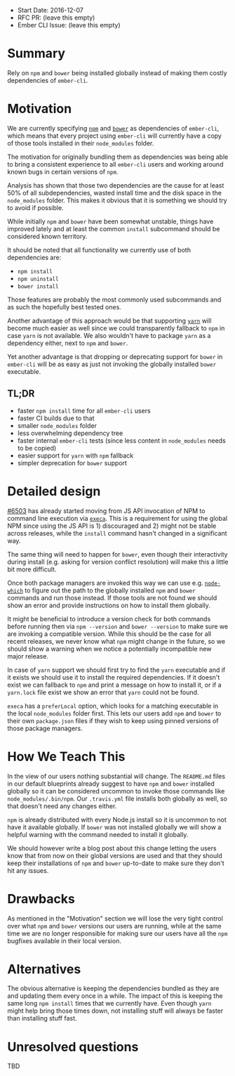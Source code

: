 - Start Date: 2016-12-07
- RFC PR: (leave this empty)
- Ember CLI Issue: (leave this empty)

# Summary

Rely on `npm` and `bower` being installed globally instead of making them
costly dependencies of `ember-cli`.


# Motivation

We are currently specifying [`npm`](https://github.com/ember-cli/ember-cli/blob/v2.10.0/package.json#L99)
and [`bower`](https://github.com/ember-cli/ember-cli/blob/v2.10.0/package.json#L40)
as dependencies of `ember-cli`, which means that every project using
`ember-cli` will currently have a copy of those tools installed in
their `node_modules` folder.

The motivation for originally bundling them as dependencies was being able
to bring a consistent experience to all `ember-cli` users and working around
known bugs in certain versions of `npm`.

Analysis has shown that those two dependencies are the cause for at least 50%
of all subdependencies, wasted install time and the disk space in the
`node_modules` folder. This makes it obvious that it is something we should
try to avoid if possible.

While initially `npm` and `bower` have been somewhat unstable, things have
improved lately and at least the common `install` subcommand should be
considered known territory.

It should be noted that all functionality we currently use of both
dependencies are:

- `npm install`
- `npm uninstall`
- `bower install`

Those features are probably the most commonly used subcommands and as such
the hopefully best tested ones.

Another advantage of this approach would be that supporting
[`yarn`](https://yarnpkg.com/) will become much easier as well since we
could transparently fallback to `npm` in case `yarn` is not available.
We also wouldn't have to package `yarn` as a dependency either, next to
`npm` and `bower`.

Yet another advantage is that dropping or deprecating support for `bower`
in `ember-cli` will be as easy as just not invoking the globally installed
`bower` executable.


## TL;DR

- faster `npm install` time for all `ember-cli` users
- faster CI builds due to that
- smaller `node_modules` folder
- less overwhelming dependency tree
- faster internal `ember-cli` tests
  (since less content in `node_modules` needs to be copied)
- easier support for `yarn` with `npm` fallback
- simpler deprecation for `bower` support


# Detailed design

[#6503](https://github.com/ember-cli/ember-cli/pull/6503) has already started
moving from JS API invocation of NPM to command line execution via
[`execa`](https://github.com/sindresorhus/execa). This is a requirement for
using the global NPM since using the JS API is 1) discouraged and 2) might
not be stable across releases, while the `install` command hasn't changed
in a significant way.

The same thing will need to happen for `bower`, even though their interactivity
during install (e.g. asking for version conflict resolution) will make this
a little bit more difficult.

Once both package managers are invoked this way we can use e.g.
[`node-which`](https://github.com/npm/node-which) to figure out the path to
the globally installed `npm` and `bower` commands and run those instead.
If those tools are not found we should show an error and provide instructions
on how to install them globally.

It might be beneficial to introduce a version check for both commands before
running then via `npm --version` and `bower --version` to make sure we are
invoking a compatible version. While this should be the case for all recent
releases, we never know what `npm` might change in the future, so we should
show a warning when we notice a potentially incompatible new major release.

In case of `yarn` support we should first try to find the `yarn` executable
and if it exists we should use it to install the required dependencies. If
it doesn't exist we can fallback to `npm` and print a message on how to
install it, or if a `yarn.lock` file exist we show an error that `yarn`
could not be found.

`execa` has a `preferLocal` option, which looks for a matching executable
in the local `node_modules` folder first. This lets our users add `npm`
and `bower` to their own `package.json` files if they wish to keep using
pinned versions of those package managers.


# How We Teach This

In the view of our users nothing substantial will change. The `README.md`
files in our default blueprints already suggest to have `npm` and `bower`
installed globally so it can be considered uncommon to invoke those commands
like `node_modules/.bin/npm`. Our `.travis.yml` file installs both globally
as well, so that doesn't need any changes either.

`npm` is already distributed with every Node.js install so it is uncommon
to not have it available globally. If `bower` was not installed globally we
will show a helpful warning with the command needed to install it globally.

We should however write a blog post about this change letting the users know
that from now on their global versions are used and that they should keep
their installations of `npm` and `bower` up-to-date to make sure they don't
hit any issues.


# Drawbacks

As mentioned in the "Motivation" section we will lose the very tight control
over what `npm` and `bower` versions our users are running, while at the same
time we are no longer responsible for making sure our users have all the `npm`
bugfixes available in their local version.


# Alternatives

The obvious alternative is keeping the dependencies bundled as they are and
updating them every once in a while. The impact of this is keeping the same
long `npm install` times that we currently have. Even though `yarn` might
help bring those times down, not installing stuff will always be faster than
installing stuff fast.


# Unresolved questions

TBD
